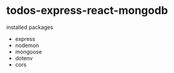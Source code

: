 # todos-express-react-mongodb
 
 installed packages
 - express
 - nodemon
 - mongoose
 - dotenv
 - cors